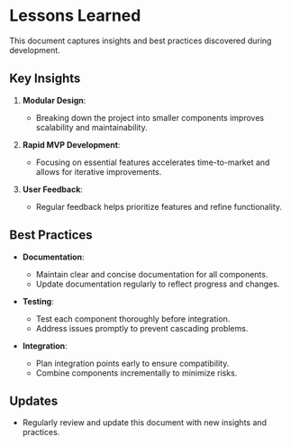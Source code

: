 # Lessons Learned

This document captures insights and best practices discovered during development.

## Key Insights
1. **Modular Design**:
   - Breaking down the project into smaller components improves scalability and maintainability.

2. **Rapid MVP Development**:
   - Focusing on essential features accelerates time-to-market and allows for iterative improvements.

3. **User Feedback**:
   - Regular feedback helps prioritize features and refine functionality.

## Best Practices
- **Documentation**:
  - Maintain clear and concise documentation for all components.
  - Update documentation regularly to reflect progress and changes.

- **Testing**:
  - Test each component thoroughly before integration.
  - Address issues promptly to prevent cascading problems.

- **Integration**:
  - Plan integration points early to ensure compatibility.
  - Combine components incrementally to minimize risks.

## Updates
- Regularly review and update this document with new insights and practices.

